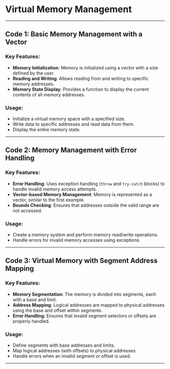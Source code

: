 # Virtual Memory Management

---

## Code 1: Basic Memory Management with a Vector

### Key Features:

- **Memory Initialization**: Memory is initialized using a vector with a size defined by the user.
- **Reading and Writing**: Allows reading from and writing to specific memory addresses.
- **Memory State Display**: Provides a function to display the current contents of all memory addresses.

### Usage:

- Initialize a virtual memory space with a specified size.
- Write data to specific addresses and read data from them.
- Display the entire memory state.

---

## Code 2: Memory Management with Error Handling

### Key Features:

- **Error Handling**: Uses exception handling (`throw` and `try-catch` blocks) to handle invalid memory access attempts.
- **Vector-based Memory Management**: Memory is represented as a vector, similar to the first example.
- **Bounds Checking**: Ensures that addresses outside the valid range are not accessed.

### Usage:

- Create a memory system and perform memory read/write operations.
- Handle errors for invalid memory accesses using exceptions.

---

## Code 3: Virtual Memory with Segment Address Mapping

### Key Features:

- **Memory Segmentation**: The memory is divided into segments, each with a base and limit.
- **Address Mapping**: Logical addresses are mapped to physical addresses using the base and offset within segments.
- **Error Handling**: Ensures that invalid segment selectors or offsets are properly handled.

### Usage:

- Define segments with base addresses and limits.
- Map logical addresses (with offsets) to physical addresses.
- Handle errors when an invalid segment or offset is used.

---
